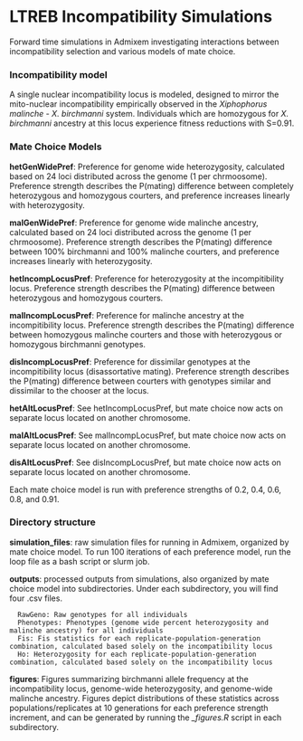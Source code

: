 # LTREB Incompatibility Simulations

Forward time simulations in Admixem investigating interactions between incompatibility selection and various models of mate choice.

### Incompatibility model

A single nuclear incompatibility locus is modeled, designed to mirror the mito-nuclear incompatibility empirically observed in the *Xiphophorus malinche* - *X. birchmanni* system. Individuals which are homozygous for *X. birchmanni* ancestry at this locus experience fitness reductions with S=0.91.

### Mate Choice Models

**hetGenWidePref**: Preference for genome wide heterozygosity, calculated based on 24 loci distributed across the genome (1 per chrmoosome). Preference strength describes the P(mating) difference between completely heterozygous and homozygous courters, and preference increases linearly with heterozygosity.

**malGenWidePref**: Preference for genome wide malinche ancestry, calculated based on 24 loci distributed across the genome (1 per chrmoosome). Preference strength describes the P(mating) difference between 100% birchmanni and 100% malinche courters, and preference increases linearly with heterozygosity.

**hetIncompLocusPref**: Preference for heterozygosity at the incompitibility locus. Preference strength describes the P(mating) difference between heterozygous and homozygous courters.

**malIncompLocusPref**: Preference for malinche ancestry at the incompitibility locus. Preference strength describes the P(mating) difference between homozygous malinche courters and those with heterozygous or homozygous birchmanni genotypes.

**disIncompLocusPref**: Preference for dissimilar genotypes at the incompitibility locus (disassortative mating). Preference strength describes the P(mating) difference between courters with genotypes similar and dissimilar to the chooser at the locus.

**hetAltLocusPref**: See hetIncompLocusPref, but mate choice now acts on separate locus located on another chromosome.

**malAltLocusPref**: See malIncompLocusPref, but mate choice now acts on separate locus located on another chromosome.

**disAltLocusPref**: See disIncompLocusPref, but mate choice now acts on separate locus located on another chromosome.

Each mate choice model is run with preference strengths of 0.2, 0.4, 0.6, 0.8, and 0.91.

### Directory structure

**simulation_files**: raw simulation files for running in Admixem, organized by mate choice model. To run 100 iterations of each preference model, run the loop file as a bash script or slurm job.

**outputs**: processed outputs from simulations, also organized by mate choice model into subdirectories. Under each subdirectory, you will find four .csv files. 

      RawGeno: Raw genotypes for all individuals
      Phenotypes: Phenotypes (genome wide percent heterozygosity and malinche ancestry) for all individuals
      Fis: Fis statistics for each replicate-population-generation combination, calculated based solely on the incompatibility locus
      Ho: Heterozygosity for each replicate-population-generation combination, calculated based solely on the incompatibility locus

**figures**: Figures summarizing birchmanni allele frequency at the incompatibility locus, genome-wide heterozygosity, and genome-wide malinche ancestry. Figures depict distributions of these statistics across populations/replicates at 10 generations for each preference strength increment, and can be generated by running the *_figures.R* script in each subdirectory.










